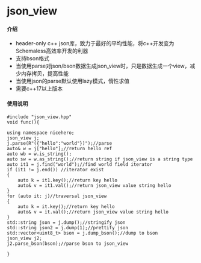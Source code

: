 # json_view

#### 介绍
* header-only c++ json库，致力于最好的平均性能，将c++开发变为Schemaless高效率开发的利器
* 支持bson格式
* 当使用parse对json/bson数据生成json_view时，只是数据生成一个view，减少内存拷贝，提高性能
* 当使用json的parse默认使用lazy模式，惰性求值
* 需要c++17以上版本

#### 使用说明


```
#include "json_view.hpp"
void func(){

using namespace nicehero;
json_view j;
j.parse(R"({"hello":"world"})");//parse
auto& w = j["hello"];//return hello ref
auto wb = w.is_string();
auto sw = w.as_string();//return string if json_view is a string type
auto it1 = j.find("world");//find world field iterator
if (it1 != j.end()) //iterator exist
{
    auto k = it1.key();//return key hello
    auto& v = it1.val();//return json_view value string hello
}
for (auto it: j)//traversal json_view
{
    auto k = it.key();//return key hello
    auto& v = it.val();//return json_view value string hello
}
std::string json = j.dump();//stringify json
std::string json2 = j.dump(1);//prettify json
std::vector<uint8_t> bson = j.dump_bson();//dump to bson
json_view j2;
j2.parse_bson(bson);//parse bson to json_view

}
```


